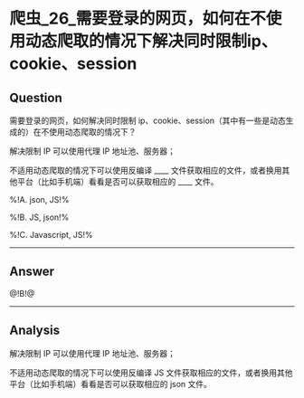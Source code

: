 # 爬虫_26_需要登录的网页，如何在不使用动态爬取的情况下解决同时限制ip、cookie、session

## Question
需要登录的网页，如何解决同时限制 ip、cookie、session（其中有一些是动态生成的）在不使用动态爬取的情况下？

解决限制 IP 可以使用代理 IP 地址池、服务器；

不适用动态爬取的情况下可以使用反编译 ____ 文件获取相应的文件，或者换用其他平台（比如手机端）看看是否可以获取相应的 ____ 文件。

%!A. json, JS!%

%!B. JS, json!%

%!C. Javascript, JS!%

------

## Answer

@!B!@

------
## Analysis

解决限制 IP 可以使用代理 IP 地址池、服务器；

不适用动态爬取的情况下可以使用反编译 JS 文件获取相应的文件，或者换用其他平台（比如手机端）看看是否可以获取相应的 json 文件。
